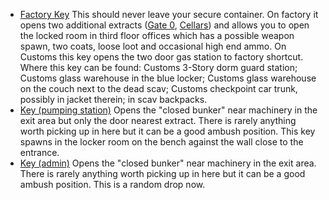 - <a href="https://escapefromtarkov.gamepedia.com/Factory_exit_key"
  class="badge badge-primary">Factory Key</a> This should never leave your
  secure container. On factory it opens two additional extracts ([Gate 0](#),
  [Cellars](#)) and allows you to open the locked room in third floor offices which
  has a possible weapon spawn, two coats, loose loot and occasional high end
  ammo. On Customs this key opens the two door gas station to factory shortcut.
  Where this key can be found: Customs 3-Story dorm guard station; Customs
  glass warehouse in the blue locker; Customs glass warehouse on the couch next
  to the dead scav; Customs checkpoint car trunk, possibly in jacket therein;
  in scav backpacks.
- <a href="#" class="badge badge-info">Key (pumping station)</a> Opens the
  "closed bunker" near machinery in the exit area but only the door nearest
  extract. There is rarely anything worth picking up in here but it can be a
  good ambush position. This key spawns in the locker room on the bench against
  the wall close to the entrance. 
- <a href="#" class="badge badge-secondary">Key (admin)</a> Opens the "closed
  bunker" near machinery in the exit area. There is rarely anything worth
  picking up in here but it can be a good ambush position. This is a random
  drop now. 
